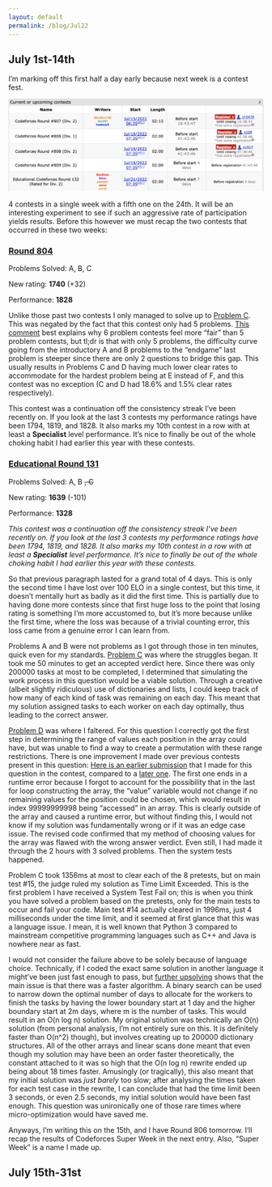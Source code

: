 ```yaml
---
layout: default
permalink: /blog/Jul22
---
```


## July 1st-14th

I’m marking off this first half a day early because next week is a contest fest. 

![4 contests in a week.](docs/assets/images/CodeforcesSuperWeek.png)

4 contests in a single week with a fifth one on the 24th. It will be an interesting experiment to see if such an aggressive rate of participation yields results. Before this however we must recap the two contests that occurred in these two weeks:

### [Round 804](https://codeforces.com/contest/1699)

Problems Solved: A, B, C

New rating: **1740** (+32)

Performance: **1828**

Unlike those past two contests I only managed to solve up to [Problem C](https://codeforces.com/contest/1699/problem/C). This was negated by the fact that this contest only had 5 problems. [This comment](https://codeforces.com/blog/entry/104316#comment-927069) best explains why 6 problem contests feel more “fair” than 5 problem contests, but tl;dr is that with only 5 problems, the difficulty curve going from the introductory A and B problems to the “endgame” last problem is steeper since there are only 2 questions to bridge this gap. This usually results in Problems C and D having much lower clear rates to accommodate for the hardest problem being at E instead of F, and this contest was no exception (C and D had 18.6% and 1.5% clear rates respectively). 

This contest was a continuation off the consistency streak I’ve been recently on. If you look at the last 3 contests my performance ratings have been 1794, 1819, and 1828. It also marks my 10th contest in a row with at least a <span style=”color:cyan”>**Specialist**</span> level performance. It’s nice to finally be out of the whole choking habit I had earlier this year with these contests.

### [Educational Round 131](https://codeforces.com/contest/1701)

Problems Solved: A, B ~~, C~~

New rating: **1639** (-101)

Performance: **1328**

*This contest was a continuation off the consistency streak I’ve been recently on. If you look at the last 3 contests my performance ratings have been 1794, 1819, and 1828. It also marks my 10th contest in a row with at least a <span style=”color:cyan”>**Specialist**</span> level performance. It’s nice to finally be out of the whole choking habit I had earlier this year with these contests.*

So that previous paragraph lasted for a grand total of 4 days. This is only the second time I have lost over 100 ELO in a single contest, but this time, it doesn’t mentally hurt as badly as it did the first time. This is partially due to having done more contests since that first huge loss to the point that losing rating is something I’m more accustomed to, but it’s more because unlike the first time, where the loss was because of a trivial counting error, this loss came from a genuine error I can learn from.

Problems A and B were not problems as I got through those in ten minutes, quick even for my standards. [Problem C](https://codeforces.com/contest/1701/problem/C) was where the struggles began. It took me 50 minutes to get an accepted verdict here. Since there was only 200000 tasks at most to be completed, I determined that simulating the work process in this question would be a viable solution. Through a creative (albeit slightly ridiculous) use of dictionaries and lists, I could keep track of how many of each kind of task was remaining on each day. This meant that my solution assigned tasks to each worker on each day optimally, thus leading to the correct answer. 

[Problem D](https://codeforces.com/contest/1701/problem/D) was where I faltered. For this question I correctly got the first step in determining the range of values each position in the array could have, but was unable to find a way to create a permutation with these range restrictions. There is one improvement I made over previous contests present in this question: [Here is an earlier submission](https://codeforces.com/contest/1701/submission/163295242) that I made for this question in the contest, compared to a [later one](https://codeforces.com/contest/1701/submission/163299236). The first one ends in a runtime error because I forgot to account for the possibility that in the last for loop constructing the array, the “value” variable would not change if no remaining values for the position could be chosen, which would result in index 99999999998 being “accessed” in an array. This is clearly outside of the array and caused a runtime error, but without finding this, I would not know if my solution was fundamentally wrong or if it was an edge case issue. The revised code confirmed that my method of choosing values for the array was flawed with the wrong answer verdict. Even still, I had made it through the 2 hours with 3 solved problems. Then the system tests happened.

Problem C took 1356ms at most to clear each of the 8 pretests, but on main test #15, the judge ruled my solution as Time Limit Exceeded. This is the first problem I have received a System Test Fail on; this is when you think you have solved a problem based on the pretests, only for the main tests to occur and fail your code. Main test #14 actually cleared in 1996ms, just 4 milliseconds under the time limit, and it seemed at first glance that this was a language issue. I mean, it is well known that Python 3 compared to mainstream competitive programming languages such as C++ and Java is nowhere near as fast.

I would not consider the failure above to be solely because of language choice. Technically, if I coded the exact same solution in another language it might’ve been just fast enough to pass, but [further upsolving](https://codeforces.com/contest/1701/submission/164213557) shows that the main issue is that there was a faster algorithm. A binary search can be used to narrow down the optimal number of days to allocate for the workers to finish the tasks by having the lower boundary start at 1 day and the higher boundary start at 2m days, where m is the number of tasks. This would result in an O(n log n) solution. My original solution was technically an O(n) solution (from personal analysis, I’m not entirely sure on this. It is definitely faster than O(n^2) though), but involves creating up to 200000 dictionary structures. All of the other arrays and linear scans done meant that even though my solution may have been an order faster theoretically, the constant attached to it was so high that the O(n log n) rewrite ended up being about 18 times faster. Amusingly (or tragically), this also meant that my initial solution was *just barely* too slow; after analysing the times taken for each test case in the rewrite, I can conclude that had the time limit been 3 seconds, or even 2.5 seconds, my initial solution would have been fast enough. This question was unironically one of those rare times where micro-optimization would have saved me.

Anyways, I’m writing this on the 15th, and I have Round 806 tomorrow. I’ll recap the results of Codeforces Super Week in the next entry. Also, “Super Week” is a name I made up.



## July 15th-31st



